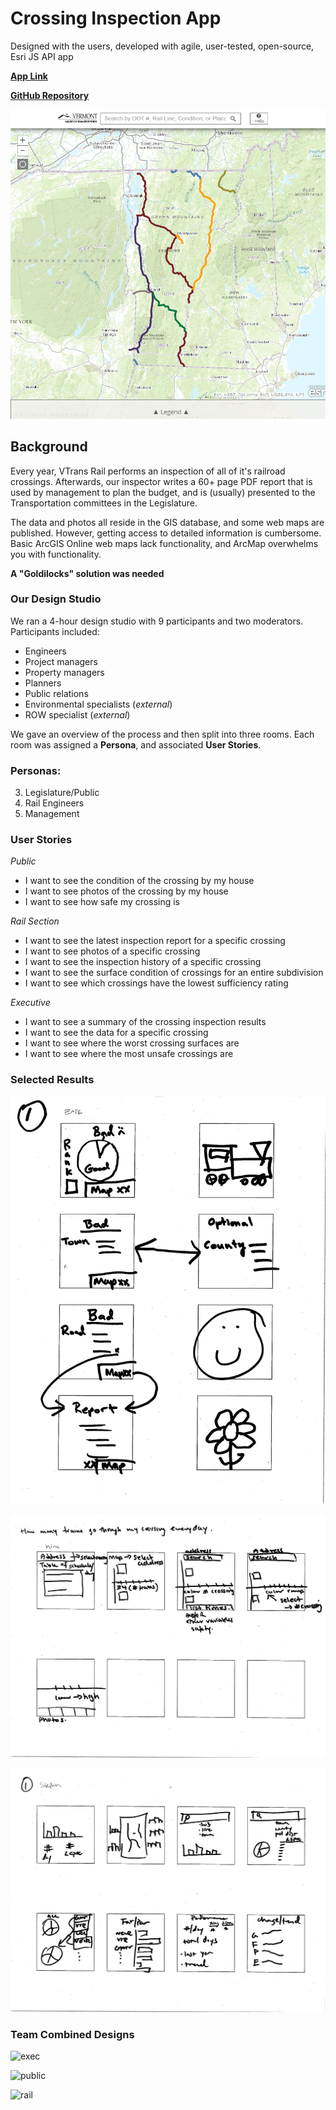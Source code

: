 # Crossing Inspection App  
Designed with the users, developed with agile, user-tested, open-source, Esri JS API app  

[**App Link**](http://vtrans-rail.github.io/crossing-inspection/)   

[**GitHub Repository**](https://github.com/VTrans-Rail/crossing-inspection)  

![app screenshot](img\app-screenshot.png)  

## Background    
Every year, VTrans Rail performs an inspection of all of it's railroad crossings. Afterwards, our inspector writes a 60+ page PDF report that is used by management to plan the budget, and is (usually) presented to the Transportation committees in the Legislature.  

The data and photos all reside in the GIS database, and some web maps are published. However, getting access to detailed information is cumbersome. Basic ArcGIS Online web maps lack functionality, and ArcMap overwhelms you with functionality.

**A "Goldilocks" solution was needed**

### Our Design Studio
We ran a 4-hour design studio with 9 participants and two moderators.
Participants included:  
- Engineers
- Project managers
- Property managers  
- Planners  
- Public relations  
- Environmental specialists (_external_)  
- ROW specialist (_external_)  

We gave an overview of the process and then split into three rooms. Each room was assigned a **Persona**, and associated **User Stories**.

### Personas:  
3. Legislature/Public  
1. Rail Engineers  
2. Management  

### User Stories  
_Public_  
- I want to see the condition of the crossing by my house
- I want to see photos of the crossing by my house  
- I want to see how safe my crossing is

_Rail Section_  
- I want to see the latest inspection report for a specific crossing
- I want to see photos of a specific crossing  
- I want to see the inspection history of a specific crossing  
- I want to see the surface condition of crossings for an entire subdivision  
- I want to see which crossings have the lowest sufficiency rating  

_Executive_  
- I want to see a summary of the crossing inspection results  
- I want to see the data for a specific crossing  
- I want to see where the worst crossing surfaces are  
- I want to see where the most unsafe crossings are  

### Selected Results  
![Erik 1](img\erik-1.jpg)

![Nina 1](img\nina-1.jpg)

![Stephen 1](img\stephen-1.jpg)

### Team Combined Designs  

![exec](img\exec.jpg)  

![public](img\public.jpg)

![rail](img\rail_section.jpg)  
